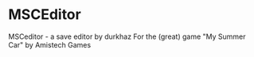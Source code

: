 # MSCEditor
MSCeditor - a save editor			by durkhaz
For the (great) game "My Summer Car"		by Amistech Games 
